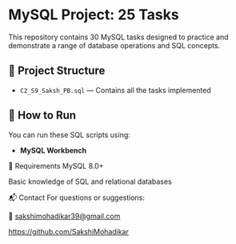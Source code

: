 # MySQL Project: 25 Tasks

This repository contains 30 MySQL tasks designed to practice and demonstrate a range of database operations and SQL concepts.

## 📜 Project Structure

- `C2_S9_Saksh_PB.sql` — Contains all the tasks implemented

## 💾 How to Run

You can run these SQL scripts using:
- **MySQL Workbench**  


📌 Requirements
MySQL 8.0+

Basic knowledge of SQL and relational databases


📬 Contact
For questions or suggestions:

📧 sakshimohadikar39@gmail.com

https://github.com/SakshiMohadikar